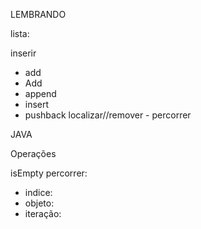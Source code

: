 LEMBRANDO

lista:

  inserir
  - add
  - Add
  - append
  - insert
  - pushback
  localizar//remover - percorrer

JAVA

Operações

  isEmpty
  percorrer:
  - indice:
  - objeto:
  - iteração:
